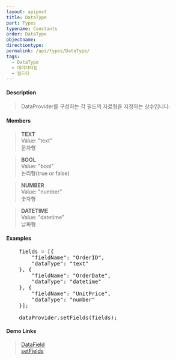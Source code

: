 ```yaml
---
layout: apipost
title: DataType
part: Types
typename: Constants
order: DataType
objectname: 
directiontype: 
permalink: /api/types/DataType/
tags:
  - DataType
  - 데이터타입
  - 필드타
---
```


#### Description

> DataProvider를 구성하는 각 필드의 자료형을 지정하는 상수입니다.

#### Members

> **TEXT**  
> Value: "text"  
> 문자형  

> **BOOL**  
> Value: "bool"  
> 논리형(true or false)  

> **NUMBER**  
> Value: "number"  
> 숫자형  

> **DATETIME**  
> Value: "datetime"  
> 날짜형  

#### Examples   

<pre class="prettyprint">
    fields = [{
        "fieldName": "OrderID",
        "dataType": "text"
    }, {
        "fieldName": "OrderDate",
        "dataType": "datetime"
    }, {
        "fieldName": "UnitPrice",
        "dataType": "number"
    }];
 
    dataProvider.setFields(fields);
</pre>

#### Demo Links

> [DataField](/api/DataProvider/DataField)    
> [setFields](/api/DataProvider/setFields/)   